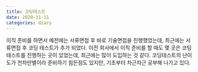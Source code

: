 ```yaml
---
title: 코딩테스트
date: 2020-11-11
categories: diary
---
```

이직 준비를 하면서 예전에는 서류면접 후 바로 기술면접을 진행했었는데,
최근에는 서류면접 후 코딩 테스트가 추가 되었다.
이전 회사에서 이직 준비를 할 때도 몇 곳은 코팅테스트를 진행하는 곳이 있었는데, 최근에는 많이 도입하는 것 같다.
코딩테스트의 난이도가 천차만별이라 준비하기 힘든점도 있지만, 기초부터 차근차근 공부해 나가고 있다.